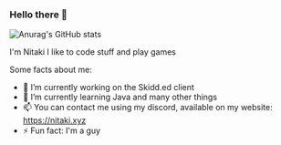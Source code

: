 ### Hello there 👋

![Anurag's GitHub stats](https://github-readme-stats.vercel.app/api?username=Nitaki-dev&show_icons=true&theme=dracula)

I'm Nitaki I like to code stuff and play games

Some facts about me:
- 🔭 I’m currently working on the Skidd.ed client
- 🌱 I’m currently learning Java and many other things
- 📫 You can contact me using my discord, available on my website: https://nitaki.xyz
- ⚡ Fun fact: I'm a guy
